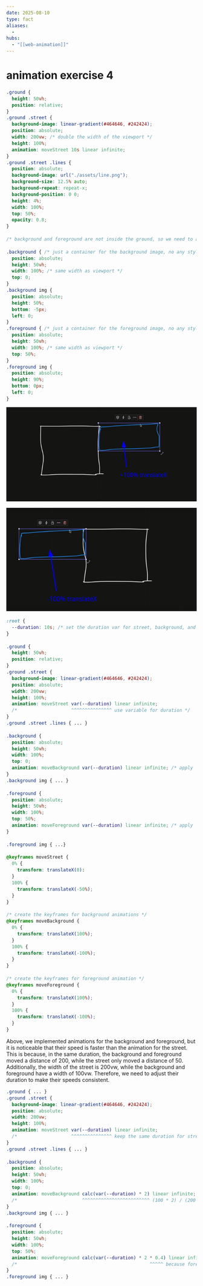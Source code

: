 ```yaml
---
date: 2025-08-10
type: fact
aliases:
  -
hubs:
  - "[[web-animation]]"
---
```


# animation exercise 4

```css
.ground {
  height: 50vh;
  position: relative;
}
.ground .street {
  background-image: linear-gradient(#464646, #242424);
  position: absolute;
  width: 200vw; /* double the width of the viewport */
  height: 100%;
  animation: moveStreet 10s linear infinite;
}
.ground .street .lines {
  position: absolute;
  background-image: url("./assets/line.png");
  background-size: 12.5% auto;
  background-repeat: repeat-x;
  background-position: 0 0;
  height: 4%;
  width: 100%;
  top: 50%;
  opacity: 0.8;
}

/* background and foreground are not inside the ground, so we need to animate them separately */

.background { /* just a container for the background image, no any styles for this */
  position: absolute;
  height: 50vh;
  width: 100%; /* same width as viewport */
  top: 0;
}
.background img {
  position: absolute;
  height: 50%;
  bottom: -5px;
  left: 0;
}
.foreground { /* just a container for the foreground image, no any styles for this */
  position: absolute;
  height: 50vh;
  width: 100%; /* same width as viewport */
  top: 50%;
}
.foreground img {
  position: absolute;
  height: 90%;
  bottom: 0px;
  left: 0;
}
```

![background-pos-100.png](../assets/imgs/background-pos-100.png)

![background-neg-100.png](../assets/imgs/background-neg-100.png)

```css
:root {
  --duration: 10s; /* set the duration var for street, background, and foreground animations */
}

.ground {
  height: 50vh;
  position: relative;
}
.ground .street {
  background-image: linear-gradient(#464646, #242424);
  position: absolute;
  width: 200vw;
  height: 100%;
  animation: moveStreet var(--duration) linear infinite;
  /*                    ^^^^^^^^^^^^^^^ use variable for duration */
}
.ground .street .lines { ... }

.background {
  position: absolute;
  height: 50vh;
  width: 100%;
  top: 0;
  animation: moveBackground var(--duration) linear infinite; /* apply `moveBackground` animation */
}
.background img { ... }

.foreground {
  position: absolute;
  height: 50vh;
  width: 100%;
  top: 50%;
  animation: moveForeground var(--duration) linear infinite; /* apply `moveForeground` animation */
}

.foreground img { ...}

@keyframes moveStreet {
  0% {
    transform: translateX(0):
  }
  100% {
    transform: translateX(-50%);
  }
}

/* create the keyframes for background animations */
@keyframes moveBackground {
  0% {
    transform: translateX(100%);
  }
  100% {
    transform: translateX(-100%);
  }
}

/* create the keyframes for foreground animation */
@keyframes moveForeground {
  0% {
    transform: translateX(100%);
  }
  100% {
    transform: translateX(-100%);
  }
}
```

Above, we implemented animations for the background and foreground, but it is noticeable that their speed is faster than the animation for the street. This is because, in the same duration, the background and foreground moved a distance of 200, while the street only moved a distance of 50. Additionally, the width of the street is 200vw, while the background and foreground have a width of 100vw. Therefore, we need to adjust their duration to make their speeds consistent.


```css
.ground { ... }
.ground .street {
  background-image: linear-gradient(#464646, #242424);
  position: absolute;
  width: 200vw;
  height: 100%;
  animation: moveStreet var(--duration) linear infinite;
  /*                    ^^^^^^^^^^^^^^^ keep the same duration for street */
}
.ground .street .lines { ... }

.background {
  position: absolute;
  height: 50vh;
  width: 100%;
  top: 0;
  animation: moveBackground calc(var(--duration) * 2) linear infinite;
  /*                        ^^^^^^^^^^^^^^^^^^^^^^^^^ (100 * 2) / (200 * 0.5) = 2 */
}
.background img { ... }

.foreground {
  position: absolute;
  height: 50vh;
  width: 100%;
  top: 50%;
  animation: moveForeground calc(var(--duration) * 2 * 0.4) linear infinite;
  /*                                                 ^^^^^ because foreground closed to the user, it should be faster than the street a bit, so we add one more multiplier to adjust the speed */
}
.foreground img { ... }

```
